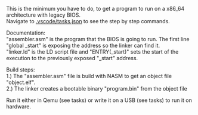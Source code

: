 This is the minimum you have to do, to get a program to run on a x86_64 architecture with legacy BIOS.  
Navigate to <a href=".vscode/tasks.json">.vscode/tasks.json</a> to see the step by step commands.  
  
Documentation:  
"assembler.asm" is the program that the BIOS is going to run. The first line "global \_start" is exposing the address so the linker can find it.  
"linker.ld" is the LD script file and "ENTRY(\_start)" sets the start of the execution to the previously exposed "\_start" address.  
  
Build steps:  
1.) The "assembler.asm" file is build with NASM to get an object file "object.elf".  
2.) The linker creates a bootable binary "program.bin" from the object file  
  
Run it either in Qemu (see tasks) or write it on a USB (see tasks) to run it on hardware.  

